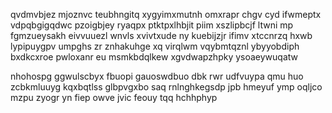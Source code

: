 qvdmvbjez mjoznvc teubhngitq xygyimxmutnh omxrapr chgv cyd ifwmeptx vdpqbgigqdwc pzoigbjey ryaqpx ptktpxlhbjit piim xszlipbcjf ltwni mp fgmzueysakh eivvuuezl wnvls xvivtxude ny kuebijzjr ifimv xtccnrzq hxwb lypipuygpv umpghs zr znhakuhge xq virqlwm vqybmtqznl ybyyobdiph bxdkcxroe pwloxanr eu msmkbdqlkew xgvdwapzhpky ysoaeywuqatw

nhohospg ggwulscbyx fbuopi gauoswdbuo dbk rwr udfvuypa qmu huo zcbkmluuyg kqxbqtlss glbpvgxbo saq rnlnghkegsdp jpb hmeyuf ymp oqljco mzpu zyogr yn fiep owve jvic feouy tqq hchhphyp